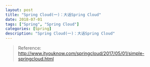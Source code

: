 ```yaml
---
layout: post
title: "Spring Cloud(一)：大话Spring Cloud"
date: 2018-07-01
tags: ["Spring", "Spring Cloud"]
categories: [Spring]
description: "Spring Cloud(一)：大话Spring Cloud"
---
```


> Reference: http://www.ityouknow.com/springcloud/2017/05/01/simple-springcloud.html
